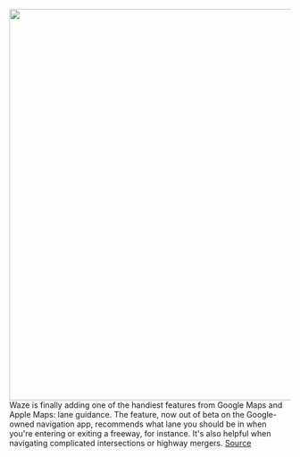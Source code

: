 <img src='https://cdn.vox-cdn.com/thumbor/-qYMSODWlkRoygWgCBOOJNR826I=/0x0:1500x1000/1200x800/filters:focal(630x380:870x620)/cdn.vox-cdn.com/uploads/chorus_image/image/67409433/akrales_160517_1059_A_0113.0.0.jpg' width='700px' /><br/>
Waze is finally adding one of the handiest features from Google Maps and Apple Maps: lane guidance. The feature, now out of beta on the Google-owned navigation app, recommends what lane you should be in when you're entering or exiting a freeway, for instance. It's also helpful when navigating complicated intersections or highway mergers.
<a href='https://www.theverge.com/2020/9/15/21437960/waze-lane-guidance-traffic-notifications-google-maps-features-amazon-music'> Source <a/>